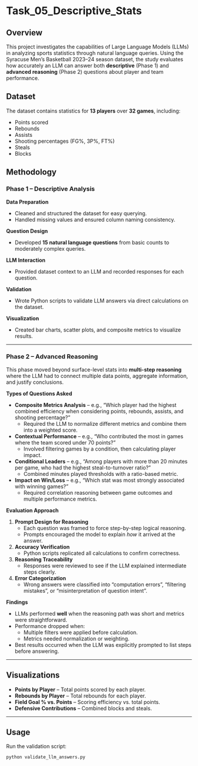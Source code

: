 # Task_05_Descriptive_Stats

## Overview
This project investigates the capabilities of Large Language Models (LLMs) in analyzing sports statistics through natural language queries. Using the Syracuse Men’s Basketball 2023–24 season dataset, the study evaluates how accurately an LLM can answer both **descriptive** (Phase 1) and **advanced reasoning** (Phase 2) questions about player and team performance.

## Dataset
The dataset contains statistics for **13 players** over **32 games**, including:
- Points scored  
- Rebounds  
- Assists  
- Shooting percentages (FG%, 3P%, FT%)  
- Steals  
- Blocks  

## Methodology

### Phase 1 – Descriptive Analysis
**Data Preparation**
- Cleaned and structured the dataset for easy querying.  
- Handled missing values and ensured column naming consistency.  

**Question Design**
- Developed **15 natural language questions** from basic counts to moderately complex queries.  

**LLM Interaction**
- Provided dataset context to an LLM and recorded responses for each question.  

**Validation**
- Wrote Python scripts to validate LLM answers via direct calculations on the dataset.  

**Visualization**
- Created bar charts, scatter plots, and composite metrics to visualize results.  

---

### Phase 2 – Advanced Reasoning
This phase moved beyond surface-level stats into **multi-step reasoning** where the LLM had to connect multiple data points, aggregate information, and justify conclusions.

**Types of Questions Asked**
- **Composite Metrics Analysis** – e.g., “Which player had the highest combined efficiency when considering points, rebounds, assists, and shooting percentage?”  
  - Required the LLM to normalize different metrics and combine them into a weighted score.
- **Contextual Performance** – e.g., “Who contributed the most in games where the team scored under 70 points?”  
  - Involved filtering games by a condition, then calculating player impact.
- **Conditional Leaders** – e.g., “Among players with more than 20 minutes per game, who had the highest steal-to-turnover ratio?”  
  - Combined minutes played thresholds with a ratio-based metric.
- **Impact on Win/Loss** – e.g., “Which stat was most strongly associated with winning games?”  
  - Required correlation reasoning between game outcomes and multiple performance metrics.

**Evaluation Approach**
1. **Prompt Design for Reasoning**  
   - Each question was framed to force step-by-step logical reasoning.  
   - Prompts encouraged the model to explain *how* it arrived at the answer.
2. **Accuracy Verification**  
   - Python scripts replicated all calculations to confirm correctness.
3. **Reasoning Traceability**  
   - Responses were reviewed to see if the LLM explained intermediate steps clearly.
4. **Error Categorization**  
   - Wrong answers were classified into “computation errors”, “filtering mistakes”, or “misinterpretation of question intent”.

**Findings**
- LLMs performed **well** when the reasoning path was short and metrics were straightforward.  
- Performance dropped when:
  - Multiple filters were applied before calculation.
  - Metrics needed normalization or weighting.
- Best results occurred when the LLM was explicitly prompted to list steps before answering.

---

## Visualizations
- **Points by Player** – Total points scored by each player.  
- **Rebounds by Player** – Total rebounds for each player.  
- **Field Goal % vs. Points** – Scoring efficiency vs. total points.  
- **Defensive Contributions** – Combined blocks and steals.  

---

## Usage
Run the validation script:  
```bash
python validate_llm_answers.py
